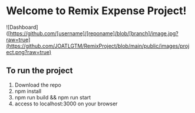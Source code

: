 # Welcome to Remix Expense Project!

![Dashboard]([https://github.com/[username]/[reponame]/blob/[branch]/image.jpg?raw=true](https://github.com/JOATLGTM/RemixProject/blob/main/public/images/project.png?raw=true)

## To run the project

1. Download the repo
2. npm install
3. npm run build && npm run start
4. access to localhost:3000 on your browser
